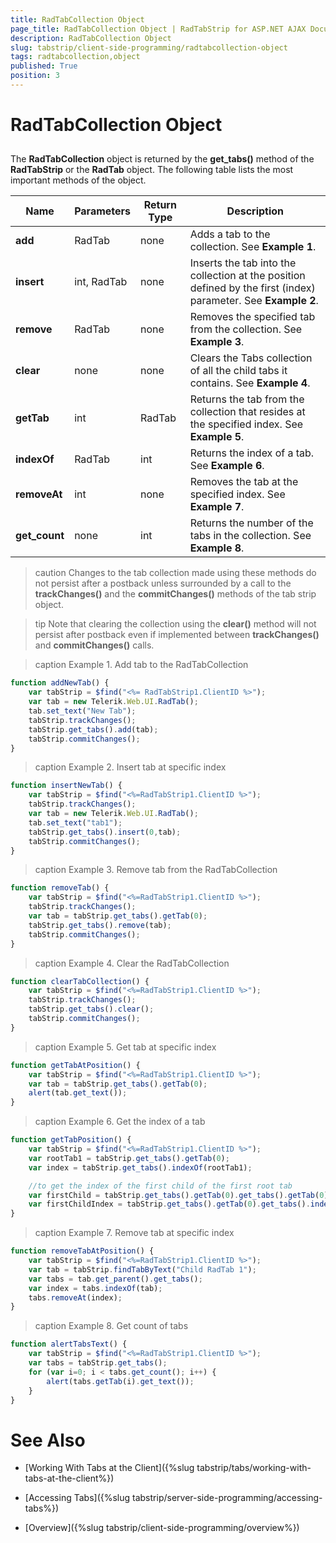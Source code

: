```yaml
---
title: RadTabCollection Object
page_title: RadTabCollection Object | RadTabStrip for ASP.NET AJAX Documentation
description: RadTabCollection Object
slug: tabstrip/client-side-programming/radtabcollection-object
tags: radtabcollection,object
published: True
position: 3
---
```


# RadTabCollection Object

## 

The **RadTabCollection** object is returned by the **get_tabs()** method of the **RadTabStrip** or the **RadTab** object. The following table lists the most important methods of the object.


|  **Name**  |  **Parameters**  |  **Return Type**  |  **Description**  |
| ------ | ------ | ------ | ------ |
| **add** |RadTab|none|Adds a tab to the collection. See **Example 1**. |
| **insert** | int, RadTab | none | Inserts the tab into the collection at the position defined by the first (index) parameter. See **Example 2**. |
| **remove** | RadTab | none | Removes the specified tab from the collection. See **Example 3**.  |
| **clear** | none | none | Clears the Tabs collection of all the child tabs it contains. See **Example 4**. |
| **getTab** | int | RadTab | Returns the tab from the collection that resides at the specified index. See **Example 5**. |
| **indexOf** | RadTab | int | Returns the index of a tab. See **Example 6**. |
| **removeAt** | int | none | Removes the tab at the specified index. See **Example 7**. |
| **get_count** | none | int | Returns the number of the tabs in the collection. See **Example 8**. |


>caution Changes to the tab collection made using these methods do not persist after a postback unless surrounded by a call to the **trackChanges()** and the **commitChanges()** methods of the tab strip object.
>

>tip Note that clearing the collection using the **clear()** method will not persist after postback even if implemented between **trackChanges()** and **commitChanges()** calls.
>

>caption Example 1. Add tab to the RadTabCollection

````JavaScript
function addNewTab() {  
	var tabStrip = $find("<%= RadTabStrip1.ClientID %>");
	var tab = new Telerik.Web.UI.RadTab();
	tab.set_text("New Tab");
	tabStrip.trackChanges();
	tabStrip.get_tabs().add(tab);
	tabStrip.commitChanges();       
} 	
````


>caption Example 2. Insert tab at specific index

````JavaScript	
function insertNewTab() {
	var tabStrip = $find("<%=RadTabStrip1.ClientID %>");
	tabStrip.trackChanges();
	var tab = new Telerik.Web.UI.RadTab();
	tab.set_text("tab1");
	tabStrip.get_tabs().insert(0,tab);
	tabStrip.commitChanges();
} 			
````

>caption Example 3. Remove tab from the RadTabCollection 

````JavaScript	 
function removeTab() {
	var tabStrip = $find("<%=RadTabStrip1.ClientID %>");
	tabStrip.trackChanges();
	var tab = tabStrip.get_tabs().getTab(0);
	tabStrip.get_tabs().remove(tab);
	tabStrip.commitChanges();
}
````


>caption Example 4. Clear the RadTabCollection

````JavaScript	
function clearTabCollection() {
	var tabStrip = $find("<%=RadTabStrip1.ClientID %>");
	tabStrip.trackChanges();
	tabStrip.get_tabs().clear();
	tabStrip.commitChanges(); 			
}
````

>caption Example 5. Get tab at specific index

````JavaScript
function getTabAtPosition() {
	var tabStrip = $find("<%=RadTabStrip1.ClientID %>");
	var tab = tabStrip.get_tabs().getTab(0);
	alert(tab.get_text());
}
````

>caption Example 6. Get the index of a tab

````JavaScript
function getTabPosition() {	
	var tabStrip = $find("<%=RadTabStrip1.ClientID %>");
	var rootTab1 = tabStrip.get_tabs().getTab(0);
	var index = tabStrip.get_tabs().indexOf(rootTab1);

	//to get the index of the first child of the first root tab
	var firstChild = tabStrip.get_tabs().getTab(0).get_tabs().getTab(0);
	var firstChildIndex = tabStrip.get_tabs().getTab(0).get_tabs().indexOf(firstChild); 	
}
````


>caption Example 7. Remove tab at specific index

````JavaScript
function removeTabAtPosition() {
	var tabStrip = $find("<%=RadTabStrip1.ClientID %>");
	var tab = tabStrip.findTabByText("Child RadTab 1");
	var tabs = tab.get_parent().get_tabs();
	var index = tabs.indexOf(tab);
	tabs.removeAt(index); 			
}
````

>caption Example 8. Get count of tabs

````JavaScript 
function alertTabsText() {
	var tabStrip = $find("<%=RadTabStrip1.ClientID %>");
	var tabs = tabStrip.get_tabs();
	for (var i=0; i < tabs.get_count(); i++) {
		alert(tabs.getTab(i).get_text());
	}
} 	 
````

# See Also

 * [Working With Tabs at the Client]({%slug tabstrip/tabs/working-with-tabs-at-the-client%})

 * [Accessing Tabs]({%slug tabstrip/server-side-programming/accessing-tabs%})

 * [Overview]({%slug tabstrip/client-side-programming/overview%})
